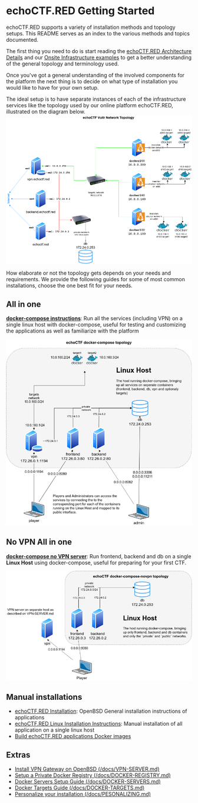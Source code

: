 # echoCTF.RED Getting Started
echoCTF.RED supports a variety of installation methods and topology setups. This README serves as an index to the various methods and topics documented.


The first thing you need to do is start reading the [echoCTF.RED Architecture Details](/docs/ARCHITECTURE.md) and our [Onsite Infrastructure examples](/docs/Onsite%20Infrastructure.md) to get a better understanding of the general topology and terminology used.

Once you've got a general understanding of the involved components for the
platform the next thing is to decide on what type of installation you would
like to have for your own setup.

The ideal setup is to have separate instances of each of the infrastructure
services like the topology used by our online platform echoCTF.RED, illustrated
on the diagram below.
![echoCTF.RED Vultr Infrastructure](/docs/assets/our-vultr-topology.png)

How elaborate or not the topology gets depends on your needs and requirements.
We provide the following guides for some of most common installations, choose
the one best fit for your needs.

## All in one
**[docker-compose instructions](/docs/DOCKER-COMPOSE.md)**: Run all the services (including VPN) on a single linux host with docker-compose, useful for testing and customizing the applications as well as familiarize with the platform

![docker-compose-topology](/docs/assets/docker-compose-topology.png?)


## No VPN All in one
**[docker-compose no VPN server](/docs/DOCKER-COMPOSE-NOVPN.md)**: Run frontend, backend and db on a single __Linux Host__ using docker-compose, useful for preparing for your first CTF.

![docker-compose-novpn-topology](/docs/assets/docker-compose-novpn-topology.png?1)

## Manual installations
* [echoCTF.RED Installation](/docs/INSTALL.md): OpenBSD General installation instructions of applications
* [echoCTF.RED Linux Installation Instructions](/docs/INSTALL-LINUX.md): Manual installation of all application on a single linux host
* [Build echoCTF.RED applications Docker images](/docs/BUILD-DOCKER.md)

## Extras
* [Install VPN Gateway on OpenBSD (/docs/VPN-SERVER.md)](/docs/VPN-SERVER.md)
* [Setup a Private Docker Registry (/docs/DOCKER-REGISTRY.md)](/docs/DOCKER-REGISTRY.md)
* [Docker Servers Setup Guide (/docs/DOCKER-SERVERS.md)](/docs/DOCKER-SERVERS.md)
* [Docker Targets Guide (/docs/DOCKER-TARGETS.md)](/docs/DOCKER-TARGETS.md)
* [Personalize your installation (/docs/PESONALIZING.md)](/docs/PESONALIZING.md)
